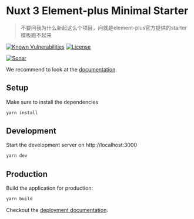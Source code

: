 # Nuxt 3 Element-plus Minimal Starter

> 不要问我为什么新起这么个项目，问就是element-plus官方提供的starter模板跑不起来

[![Known Vulnerabilities][snyk-image]][snyk-url]
[![License][license-image]][license-url]

[![Sonar][sonar-image]][sonar-url]

[snyk-image]: https://snyk.io/test/npm/nuxt3-element-plus-starter/badge.svg?style=flat-square
[snyk-url]: https://snyk.io/test/npm/nuxt3-element-plus-starter
[license-image]: https://img.shields.io/badge/License-MIT-yellow.svg
[license-url]: LICENSE
[sonar-image]: https://sonarcloud.io/api/project_badges/quality_gate?project=saqqdy_nuxt3-element-plus-starter
[sonar-url]: https://sonarcloud.io/dashboard?id=saqqdy_nuxt3-element-plus-starter

We recommend to look at the [documentation](https://v3.nuxtjs.org).

## Setup

Make sure to install the dependencies

```bash
yarn install
```

## Development

Start the development server on http://localhost:3000

```bash
yarn dev
```

## Production

Build the application for production:

```bash
yarn build
```

Checkout the [deployment documentation](https://v3.nuxtjs.org/docs/deployment).
